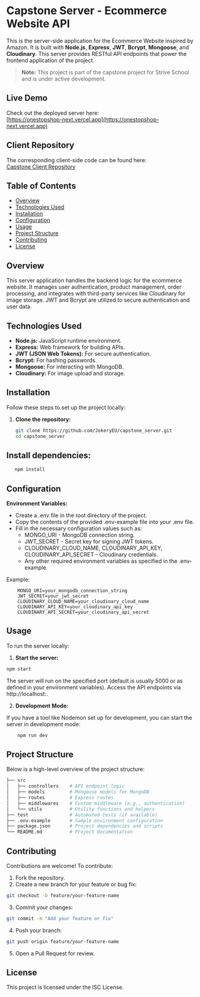 # Capstone Server - Ecommerce Website API

This is the server-side application for the Ecommerce Website inspired by Amazon. It is built with **Node.js**, **Express**, **JWT**, **Bcrypt**, **Mongoose**, and **Cloudinary**. This server provides RESTful API endpoints that power the frontend application of the project.

> **Note:** This project is part of the capstone project for Strive School and is under active development.

## Live Demo

Check out the deployed server here:  
[https://onestopshop-next.vercel.app](https://onestopshop-next.vercel.app)

## Client Repository

The corresponding client-side code can be found here:  
[Capstone Client Repository](https://github.com/JokeryEU/capstone_client)

## Table of Contents

- [Overview](#overview)
- [Technologies Used](#technologies-used)
- [Installation](#installation)
- [Configuration](#configuration)
- [Usage](#usage)
- [Project Structure](#project-structure)
- [Contributing](#contributing)
- [License](#license)

## Overview

This server application handles the backend logic for the ecommerce website. It manages user authentication, product management, order processing, and integrates with third-party services like Cloudinary for image storage. JWT and Bcrypt are utilized to secure authentication and user data.

## Technologies Used

- **Node.js:** JavaScript runtime environment.
- **Express:** Web framework for building APIs.
- **JWT (JSON Web Tokens):** For secure authentication.
- **Bcrypt:** For hashing passwords.
- **Mongoose:** For interacting with MongoDB.
- **Cloudinary:** For image upload and storage.

## Installation

Follow these steps to set up the project locally:

1. **Clone the repository:**

   ```bash
   git clone https://github.com/JokeryEU/capstone_server.git
   cd capstone_server
   ```
## Install dependencies:
```bash
   npm install
```

## Configuration

   **Environment Variables:**

   - Create a .env file in the root directory of the project.
   - Copy the contents of the provided .env-example file into your .env file.
   - Fill in the necessary configuration values such as:
     - MONGO_URI - MongoDB connection string.
     - JWT_SECRET - Secret key for signing JWT tokens.
     - CLOUDINARY_CLOUD_NAME, CLOUDINARY_API_KEY, CLOUDINARY_API_SECRET - Cloudinary credentials.
     - Any other required environment variables as specified in the .env-example.

   Example:
```env
    MONGO_URI=your_mongodb_connection_string
    JWT_SECRET=your_jwt_secret
    CLOUDINARY_CLOUD_NAME=your_cloudinary_cloud_name
    CLOUDINARY_API_KEY=your_cloudinary_api_key
    CLOUDINARY_API_SECRET=your_cloudinary_api_secret
```

## Usage

To run the server locally:

 1. **Start the server:**
   
 ```bash
 npm start
 ```

The server will run on the specified port (default is usually 5000 or as defined in your environment variables). Access the API endpoints via http://localhost:<PORT>.

2. **Development Mode:**

If you have a tool like Nodemon set up for development, you can start the server in development mode:

```bash
    npm run dev
```

## Project Structure

Below is a high-level overview of the project structure:
```bash
├── src
│   ├── controllers    # API endpoint logic
│   ├── models         # Mongoose models for MongoDB
│   ├── routes         # Express routes
│   ├── middlewares    # Custom middleware (e.g., authentication)
│   └── utils          # Utility functions and helpers
├── test               # Automated tests (if available)
├── .env-example       # Sample environment configuration
├── package.json       # Project dependencies and scripts
└── README.md          # Project documentation
```

## Contributing

Contributions are welcome! To contribute:

1. Fork the repository.
2. Create a new branch for your feature or bug fix:    
```bash
git checkout -b feature/your-feature-name
```
3. Commit your changes:
```bash
git commit -m "Add your feature or fix"
```
4. Push your branch:
```bash
git push origin feature/your-feature-name
```
5. Open a Pull Request for review.

## License

This project is licensed under the ISC License.
